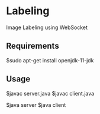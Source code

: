 # Labeling
Image Labeling using WebSocket

## Requirements
$sudo apt-get install openjdk-11-jdk

## Usage
$javac server.java
$javac client.java

$java server
$java client

